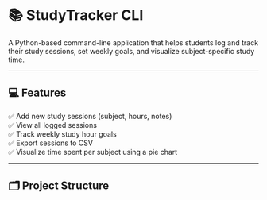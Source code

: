 # 📚 StudyTracker CLI

A Python-based command-line application that helps students log and track their study sessions, set weekly goals, and visualize subject-specific study time.

---

## 💻 Features

✅ Add new study sessions (subject, hours, notes)  
✅ View all logged sessions  
✅ Track weekly study hour goals  
✅ Export sessions to CSV  
✅ Visualize time spent per subject using a pie chart

---

## 🗂 Project Structure
